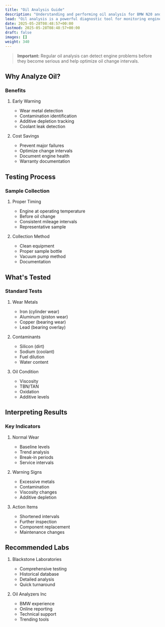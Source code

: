 ```yaml
---
title: "Oil Analysis Guide"
description: "Understanding and performing oil analysis for BMW N20 and B48 engines"
lead: "Oil analysis is a powerful diagnostic tool for monitoring engine health"
date: 2025-05-28T08:48:57+00:00
lastmod: 2025-05-28T08:48:57+00:00
draft: false
images: []
weight: 340
---
```


> **Important:** Regular oil analysis can detect engine problems before they become serious and help optimize oil change intervals.

## Why Analyze Oil?

### Benefits
1. Early Warning
   - Wear metal detection
   - Contamination identification
   - Additive depletion tracking
   - Coolant leak detection

2. Cost Savings
   - Prevent major failures
   - Optimize change intervals
   - Document engine health
   - Warranty documentation

## Testing Process

### Sample Collection
1. Proper Timing
   - Engine at operating temperature
   - Before oil change
   - Consistent mileage intervals
   - Representative sample

2. Collection Method
   - Clean equipment
   - Proper sample bottle
   - Vacuum pump method
   - Documentation

## What's Tested

### Standard Tests
1. Wear Metals
   - Iron (cylinder wear)
   - Aluminum (piston wear)
   - Copper (bearing wear)
   - Lead (bearing overlay)

2. Contaminants
   - Silicon (dirt)
   - Sodium (coolant)
   - Fuel dilution
   - Water content

3. Oil Condition
   - Viscosity
   - TBN/TAN
   - Oxidation
   - Additive levels

## Interpreting Results

### Key Indicators
1. Normal Wear
   - Baseline levels
   - Trend analysis
   - Break-in periods
   - Service intervals

2. Warning Signs
   - Excessive metals
   - Contamination
   - Viscosity changes
   - Additive depletion

3. Action Items
   - Shortened intervals
   - Further inspection
   - Component replacement
   - Maintenance changes

## Recommended Labs

1. Blackstone Laboratories
   - Comprehensive testing
   - Historical database
   - Detailed analysis
   - Quick turnaround

2. Oil Analyzers Inc
   - BMW experience
   - Online reporting
   - Technical support
   - Trending tools 